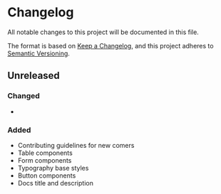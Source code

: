 
# Changelog
All notable changes to this project will be documented in this file.

The format is based on [Keep a Changelog](https://keepachangelog.com/en/1.0.0/), and this project adheres to [Semantic Versioning](https://semver.org/spec/v2.0.0.html).

## Unreleased
### Changed
 - 
### Added
 - Contributing guidelines for new comers
 - Table components
 - Form components
 - Typography base styles
 - Button components
 - Docs title and description
